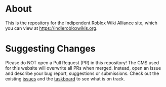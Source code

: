# About 
This is the repository for the Indipendent Roblox Wiki Alliance site, which you can view at https://indierobloxwikis.org. 

# Suggesting Changes
Please do NOT open a Pull Request (PR) in this repository! The CMS used for this website will overwrite all PRs when merged. Instead, open an issue and describe your bug report, suggestions or submissions. 
Check out the existing [issues](https://github.com/Roblox-Indie-Wikis/irwa-website/issues) and the [taskboard](https://github.com/orgs/Roblox-Indie-Wikis/projects/1) to see what is on track. 
